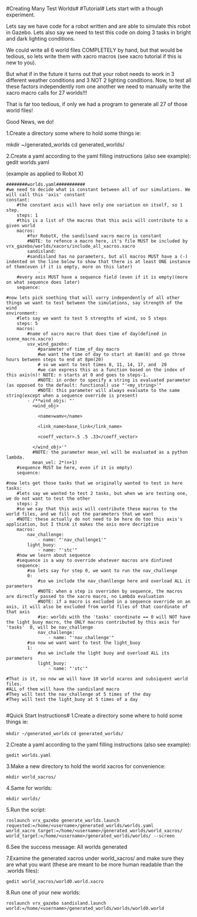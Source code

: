 #Creating Many Test Worlds#
#Tutorial#
Lets start with a though experiment.

Lets say we have code for a robot written and are able to simulate this robot in
Gazebo. Lets also say we need to test this code on doing 3 tasks in bright and
dark lighting conditions.

We could write all 6 world files COMPLETELY by hand, but that would be tedious,
so lets write them with xacro macros (see xacro tutorial if this is new to you).

But what if in the future it turns out that your robot needs to work in 3
different weather conditions and 3 NOT 2 lighting conditions. Now, to test all these factors independently rom one another we need to manually write the xacro macro calls for 27 worlds!!!

That is far too tedious, if only we had a program to generate all 27 of those
world files!

Good News, we do!

1.Create a directory some where to hold some things ie:

mkdir ~/generated_worlds
cd generated_worlds/

2.Create a yaml according to the yaml filling instructions (also see example):
gedit worlds.yaml

(example as applied to Robot X)
```
########worlds.yaml###########
#we need to decide what is constant between all of our simulations. We will call this 'axis' constant
constant:
    #the constant axis will have only one variation on itself, so 1 step.
    steps: 1
    #this is a list of the macros that this axis will contribute to a given world
    macros:
        #for RobotX, the sandilsand xacro macro is constant
        #NOTE: to refence a macro here, it's file MUST be included by vrx_gazebo/worlds/xacors/include_all_xacros.xacro
        sandisland:
        #sandisland has no parameters, but all macros MUST have a (-) indented on the line below to show that there is at least ONE instance of them(even if it is empty, more on this later)
            -
    #every axis MUST have a sequence field (even if it is empty)(more on what sequence does later)
    sequence:

#now lets pick soething that will varry independently of all other things we want to test between the simulations, say strength of the wind 
environment:
    #lets say we want to test 5 strengths of wind, so 5 steps
    steps: 5
    macros:
        #name of xacro macro that does time of day(defined in scene_macro.xacro)
        usv_wind_gazebo:
            #parameter of time_of_day macro 
            #we want the time of day to start at 8am(8) and go three hours between steps to end at 8pm(20)
            # so we want to test times 8, 11, 14, 17, and  20
            #we can express this as a function based on the index of this axis(n)! NOTE: n starts at 0 and goes to steps-1.
            #NOTE: in order to specify a string is evaluated parameter (as opposed to the default: functional) use "'<my_string>'"
            #NOTE: this parameter will always evaluate to the same string(except when a sequence override is present)
        - /**wind_objs: "'
          <wind_obj>

            <name>wamv</name>
          
            <link_name>base_link</link_name>
          
            <coeff_vector>.5 .5 .33</coeff_vector>
          
          </wind_obj>'"
          #NOTE: the parameter mean_vel will be evaluated as a python lambda.
          mean_vel: 2*(n+1)
    #sequence MUST be here, even if it is empty)
    sequence:

#now lets get those tasks that we originally wanted to test in here 
tasks:
    #lets say we wanted to test 2 tasks, but when we are testing one, we do not want to test the other
    steps: 2
    #so we say that this axis will contribute these macros to the world files, and we fill out the parameters that we want
    #NOTE: these actually do not need to be here do too this axis's application, but I think it makes the axis more decriptive
    macros:
        nav_challenge:
            - name: "'nav_challenge1'"
        light_buoy:
            - name: "'stc'"
    #now we learn about sequence
    #sequence is a way to override whatever macros are dinfined 
    sequence:
        #so lets say for step 0, we want to run the nav_challenge
        0:
            #so we include the nav_chanllenge here and overload ALL it parameters
            #NOTE: when a step is overriden by sequence, the macros are directly passed to the xacro macro, no Lambda evaluation
            #NOTE: if a macro is excluded in a sequence override on an axis, it will also be excluded from world files of that coordinate of that axis
            #ie: worlds with the 'tasks' coordinate == 0 will NOT have the light_buoy macro, the ONLY macros contributed by this axis for 'tasks'  0, will be nav_challenge
            nav_challenge:
                - name: "'nav_challenge'"
        #so now we want want to test the light_buoy
        1:
            #so we include the light buoy and overload ALL its parameters
            light_buoy:
                - name: "'stc'"

#That is it, so now we will have 10 world xcaros and subsiquent world files.
#ALL of them will have the sandisland macro
#They will test the nav_challenge at 5 times of the day
#They will test the light_buoy at 5 times of a day


```

#Quick Start Instructions#
1.Create a directory some where to hold some things ie:

`mkdir ~/generated_worlds`
`cd generated_worlds/`

2.Create a yaml according to the yaml filling instructions (also see example):

`gedit worlds.yaml`

3.Make a new directory to hold the world xacros for convenience:

`mkdir world_xacros/`

4.Same for worlds:

`mkdir worlds/`

5.Run the script:

`roslaunch vrx_gazebo generate_worlds.launch requested:=/home/<username>/generated_worlds/worlds.yaml world_xacro_target:=/home/<username>/generated_worlds/world_xacros/ world_target:=/home/<username>/generated_worlds/worlds/ --screen`


6.See the success message: All  <n>  worlds generated

7.Examine the generated xacros under world_xacros/ and make sure they are what
you want (these are meant to be more human readable than the .worlds files):

`gedit world_xacros/world0.world.xacro`


8.Run one of your new worlds:


`roslaunch vrx_gazebo sandisland.launch world:=/home/<username>/generated_worlds/worlds/world0.world`